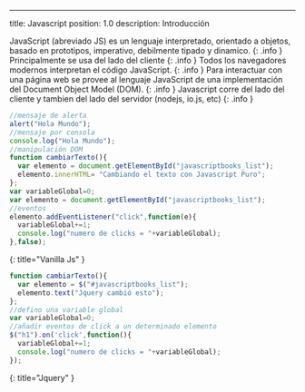 ---
title: Javascript 
position: 1.0
description: Introducción

JavaScript (abreviado JS) es un lenguaje interpretado, orientado a objetos, basado en prototipos, imperativo, debilmente tipado y dinamico.
{: .info }
Principalmente se usa del lado del cliente
{: .info }
Todos los navegadores modernos interpretan el código JavaScript.
{: .info }
Para interactuar con una página web se provee al lenguaje JavaScript de una implementación del Document Object Model (DOM).
{: .info }
Javascript corre del lado del cliente y tambien del lado del servidor (nodejs, io.js, etc)
{: .info }

~~~ javascript
//mensaje de alerta
alert("Hola Mundo");
//mensaje por consola
console.log("Hola Mundo");
//manipulación DOM
function cambiarTexto(){
  var elemento = document.getElementById("javascriptbooks_list");
  elemento.innerHTML= "Cambiando el texto con Javascript Puro";
};
var variableGlobal=0;
var elemento = document.getElementById("javascriptbooks_list");
//eventos
elemento.addEventListener("click",function(e){
  variableGlobal+=1;
  console.log("numero de clicks = "+variableGlobal);
},false);
~~~
{: title="Vanilla Js" }


~~~ javascript
function cambiarTexto(){
  var elemento = $("#javascriptbooks_list");
  elemento.text("Jquery cambió esto");
};
//defino una variable global
var variableGlobal=0;
//añadir eventos de click a un determinado elemento
$("h1").on('click',function(){
  variableGlobal+=1;
  console.log("numero de clicks = "+variableGlobal);
});
~~~
{: title="Jquery" }



